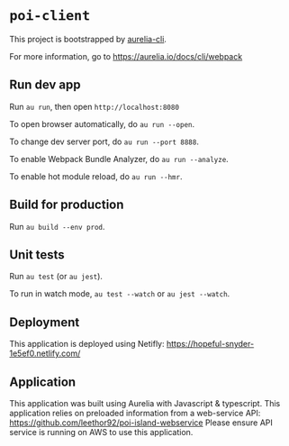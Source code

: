# `poi-client`

This project is bootstrapped by [aurelia-cli](https://github.com/aurelia/cli).

For more information, go to https://aurelia.io/docs/cli/webpack

## Run dev app

Run `au run`, then open `http://localhost:8080`

To open browser automatically, do `au run --open`.

To change dev server port, do `au run --port 8888`.

To enable Webpack Bundle Analyzer, do `au run --analyze`.

To enable hot module reload, do `au run --hmr`.

## Build for production

Run `au build --env prod`.

## Unit tests

Run `au test` (or `au jest`).

To run in watch mode, `au test --watch` or `au jest --watch`.

## Deployment

This application is deployed using Netifly:
https://hopeful-snyder-1e5ef0.netlify.com/

## Application
This application was built using Aurelia with Javascript & typescript. This application relies on preloaded information from a web-service API:
https://github.com/leethor92/poi-island-webservice
Please ensure API service is running on AWS to use this application.

